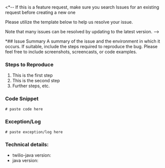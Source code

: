 <*--
If this is a feature request, make sure you search Issues for an existing request before creating a new one 

Please utilize the template below to help us resolve your issue.

Note that many issues can be resolved by updating to the latest version.
-->

*## Issue Summary
A summary of the issue and the environment in which it occurs. If suitable, include the steps required to reproduce the bug. Please feel free to include screenshots, screencasts, or code examples.

### Steps to Reproduce
1. This is the first step
2. This is the second step
3. Further steps, etc.

### Code Snippet
```java
# paste code here
```

### Exception/Log
```
# paste exception/log here
```

### Technical details:
* twilio-java version: 
* java version:

 